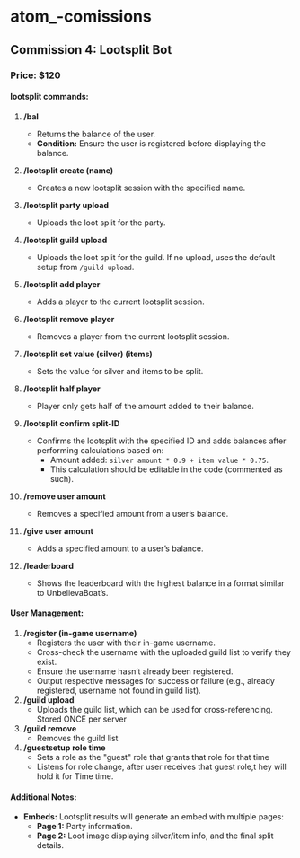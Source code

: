 # atom_-comissions

## Commission 4: Lootsplit Bot
### Price: $120

#### lootsplit commands:

1. **/bal**
    - Returns the balance of the user.
    - **Condition:** Ensure the user is registered before displaying the balance.

2. **/lootsplit create (name)**
    - Creates a new lootsplit session with the specified name.

3. **/lootsplit party upload**
    - Uploads the loot split for the party.

4. **/lootsplit guild upload <name> <file>**
    - Uploads the loot split for the guild. If no upload, uses the default setup from `/guild upload`.

5. **/lootsplit add player**
    - Adds a player to the current lootsplit session.

6. **/lootsplit remove player**
    - Removes a player from the current lootsplit session.

7. **/lootsplit set value (silver) (items)**
    - Sets the value for silver and items to be split.

8. **/lootsplit half player**
    - Player only gets half of the amount added to their balance.

9. **/lootsplit confirm split-ID**
    - Confirms the lootsplit with the specified ID and adds balances after performing calculations based on:
        - Amount added: `silver amount * 0.9 + item value * 0.75`.
        - This calculation should be editable in the code (commented as such).

10. **/remove user amount**
    - Removes a specified amount from a user’s balance.

11. **/give user amount**
    - Adds a specified amount to a user’s balance.

12. **/leaderboard**
    - Shows the leaderboard with the highest balance in a format similar to UnbelievaBoat’s.


#### User Management:

1. **/register (in-game username)**
    - Registers the user with their in-game username.
    - Cross-check the username with the uploaded guild list to verify they exist.
    - Ensure the username hasn’t already been registered.
    - Output respective messages for success or failure (e.g., already registered, username not found in guild list).
2. **/guild upload <name> <file>**
    - Uploads the guild list, which can be used for cross-referencing. Stored ONCE per server
3. **/guild remove <name>**
    - Removes the guild list
4. **/guestsetup role time**
    - Sets a role as the "guest" role that grants that role for that time
    - Listens for role change, after user receives that guest role,t hey will hold it for Time time.


#### Additional Notes:

- **Embeds:** Lootsplit results will generate an embed with multiple pages:
    - **Page 1:** Party information.
    - **Page 2:** Loot image displaying silver/item info, and the final split details.
